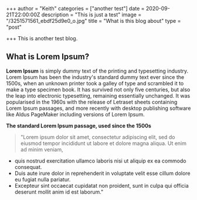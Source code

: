 +++
author = "Keith"
categories = ["another test"]
date = 2020-09-21T22:00:00Z
description = "This is just a test"
image = "/3251571561_ebdf25d9e0_o.jpg"
title = "What is this blog about"
type = "post"

+++
This is another test blog.

## What is Lorem Ipsum?

**Lorem Ipsum** is simply dummy text of the printing and typesetting industry. Lorem Ipsum has been the industry's standard dummy text ever since the 1500s, when an unknown printer took a galley of type and scrambled it to make a type specimen book. It has survived not only five centuries, but also the leap into electronic typesetting, remaining essentially unchanged. It was popularised in the 1960s with the release of Letraset sheets containing Lorem Ipsum passages, and more recently with desktop publishing software like Aldus PageMaker including versions of Lorem Ipsum.

**The standard Lorem Ipsum passage, used since the 1500s**

> "Lorem ipsum dolor sit amet, consectetur adipiscing elit, sed do eiusmod tempor incididunt ut labore et dolore magna aliqua. Ut enim ad minim veniam, 

* quis nostrud exercitation ullamco laboris nisi ut aliquip ex ea commodo consequat. 
* Duis aute irure dolor in reprehenderit in voluptate velit esse cillum dolore eu fugiat nulla pariatur. 
* Excepteur sint occaecat cupidatat non proident, sunt in culpa qui officia deserunt mollit anim id est laborum."